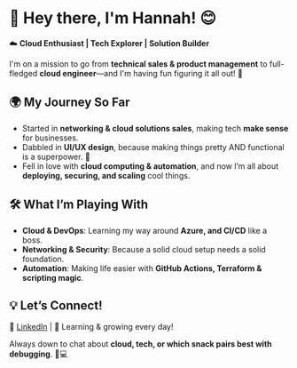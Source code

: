 <!--
**Hannah-VAGUE/Hannah-VAGUE** is a ✨ _special_ ✨ repository because its `README.md` (this file) appears on your GitHub profile.-->

# 🌟 Hey there, I'm Hannah! 😊

☁️ **Cloud Enthusiast | Tech Explorer | Solution Builder**  

I'm on a mission to go from **technical sales & product management** to full-fledged **cloud engineer**—and I'm having fun figuring it all out! 🚀  

## 🌍 My Journey So Far  
- Started in **networking & cloud solutions sales**, making tech **make sense** for businesses.  
- Dabbled in **UI/UX design**, because making things pretty AND functional is a superpower. 🎨  
- Fell in love with **cloud computing & automation**, and now I’m all about **deploying, securing, and scaling** cool things.  

## 🛠️ What I’m Playing With  
- **Cloud & DevOps**: Learning my way around **Azure, and CI/CD** like a boss.  
- **Networking & Security**: Because a solid cloud setup needs a solid foundation.  
- **Automation**: Making life easier with **GitHub Actions, Terraform & scripting magic**.  

## 💡 Let’s Connect!  
📍 [LinkedIn](https://www.linkedin.com/in/oke-oghene-emelereta/) | 🌱 Learning & growing every day!  

Always down to chat about **cloud, tech, or which snack pairs best with debugging**. 🍕💻  

